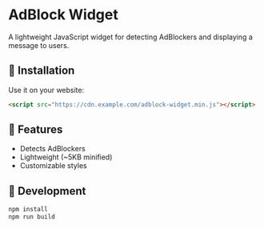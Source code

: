# AdBlock Widget

A lightweight JavaScript widget for detecting AdBlockers and displaying a message to users.

## 🚀 Installation
Use it on your website:
```html
<script src="https://cdn.example.com/adblock-widget.min.js"></script>
```

## 📌 Features
- Detects AdBlockers
- Lightweight (~5KB minified)
- Customizable styles

## 🔧 Development
```sh
npm install
npm run build
```
